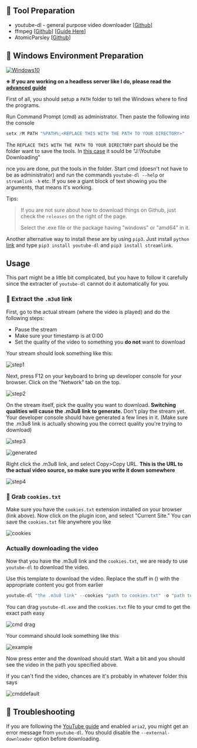 ## 🔨 Tool Preparation

- youtube-dl - general purpose video downloader [[Github](https://github.com/ytdl-org/youtube-dl)]
- ffmpeg [[Github](https://github.com/FFmpeg/FFmpeg)] [[Guide Here](http://blog.gregzaal.com/how-to-install-ffmpeg-on-windows/)]
- AtomicParsley [[Github](https://github.com/wez/atomicparsley)]

## 🎪 Windows Environment Preparation

[![Windows10](https://img.shields.io/badge/Windows%2010-20H2-blue)](https://www.microsoft.com/en-us/software-download/windows10)

**※ If you are working on a headless server like I do, please read the [advanced guide](/Advanced/server.md)**

First of all, you should setup a `PATH` folder to tell the Windows where to find the programs.

Run Command Prompt (cmd) as administrator. Then paste the following into the console

```powershell
setx /M PATH "%PATH%;<REPLACE THIS WITH THE PATH TO YOUR DIRECTORY>"
```
The `REPLACE THIS WITH THE PATH TO YOUR DIRECTORY` part should be the folder want to save the tools. In [this case](/assets/dir1.PNG) it sould be "J:\Youtube Downloading"

nce you are done, put the tools in the folder. Start cmd (doesn't not have to be as administrator) and run the commands `youtube-dl --help` or `streamlink -h` etc. If you see a giant block of text showing you the arguments, that means it's working.

Tips: 

> If you are not sure about how to download things on Github, just check the `releases` on the right of the page.
>
> Select the .exe file or the package having "windows" or "amd64" in it.

Another alternative way to install these are by using `pip3`. Just install `python` [link](https://www.python.org/) and type `pip3 install youtube-dl` and `pip3 install streamlink`.

## Usage

This part might be a little bit complicated, but you have to follow it carefully since the extracter of `youtube-dl` cannot do it automatically for you.

### 📝 Extract the `.m3u8` link

First, go to the actual stream (where the video is played) and do the following steps:
- Pause the stream
- Make sure your timestamp is at 0:00
- Set the quality of the video to something you **do not** want to download

Your stream should look something like this:

![step1](/assets/vcst1.PNG)

Next, press F12 on your keyboard to bring up developer console for your browser. Click on the "Network" tab on the top.

![step2](/assets/networktab.PNG)

On the stream itself, pick the quality you want to download. **Switching qualities will cause the .m3u8 link to generate.** Don't play the stream yet. Your developer console should have generated a few lines in it. (Make sure the .m3u8 link is actually showing you the correct quality you're trying to download)

![step3](/assets/1080.PNG)

![generated](/assets/generate.PNG)

Right click the .m3u8 link, and select Copy>Copy URL. **This is the URL to the actual video source, so make sure you write it down somewhere**

![step4](/assets/networkf1112.PNG)

### 🍪 Grab `cookies.txt`

Make sure you have the `cookies.txt` extension installed on your browser (link above). Now click on the plugin icon, and select "Current Site." You can save the `cookies.txt` file anywhere you like

![cookies](/assets/cookiestxt.PNG)

### Actually downloading the video

Now that you have the .m3u8 link and the `cookies.txt`, we are ready to use `youtube-dl` to download the video. 

Use this template to download the video. Replace the stuff in () with the appropriate content you got from earlier

```powershell
youtube-dl "the .m3u8 link" --cookies "path to cookies.txt" -o "path to where you want to save the video"
```

You can drag `youtube-dl.exe` and the `cookies.txt` file to your cmd to get the exact path easy

![cmd drag](/assets/clickdrag.PNG)

Your command should look something like this

![example](/assets/3171285238.PNG)

Now press enter and the download should start. Wait a bit and you should see the video in the path you specified above.

If you can't find the video, chances are it's probably in whatever folder this says

![cmddefault](/assets/cmddefault.PNG)

## 🎯 Troubleshooting

If you are following the [YouTube guide](/General/YouTube.md) and enabled `aria2`, you might get an error message from `youtube-dl`. You should disable the `--external-downloader` option before downloading.
